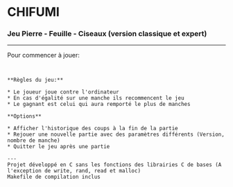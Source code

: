 # CHIFUMI
### Jeu Pierre - Feuille - Ciseaux (version classique et expert)

---

Pour commencer à jouer:

```./chifumi -v (version (3 ou 5)) -e (nombre de manche (nombre impaire))


**Règles du jeu:**

* Le joueur joue contre l'ordinateur
* En cas d'égalité sur une manche ils recommencent le jeu
* Le gagnant est celui qui aura remporté le plus de manches

**Options**

* Afficher l'historique des coups à la fin de la partie
* Rejouer une nouvelle partie avec des paramètres différents (Version, nombre de manche)
* Quitter le jeu après une partie

---
Projet développé en C sans les fonctions des librairies C de bases (A l'exception de write, rand, read et malloc)
Makefile de compilation inclus
